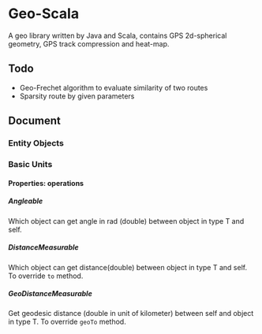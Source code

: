 # Geo-Scala
A geo library written by Java and Scala, contains GPS 2d-spherical geometry, GPS track compression and heat-map.

## Todo

- Geo-Frechet algorithm to evaluate similarity of two routes
- Sparsity route by given parameters

## Document

### Entity Objects

### Basic Units

#### Properties: operations

##### Angleable
Which object can get angle in rad (double) between object in type T and self.


##### DistanceMeasurable
Which object can get distance(double) between object in type T and self.
To override `to` method.

##### GeoDistanceMeasurable
Get geodesic distance (double in unit of kilometer) between self and object in type T.
To override `geoTo` method.